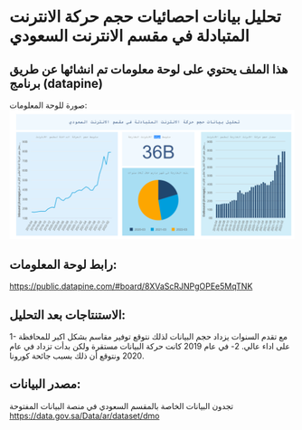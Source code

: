
# تحليل بيانات احصائيات حجم حركة الانترنت المتبادلة في مقسم الانترنت السعودي 

## هذا الملف يحتوي على لوحة معلومات تم انشائها عن طريق برنامج (datapine) 

صورة للوحة المعلومات:
![image](https://github.com/Nourafk/Dashboard/blob/main/dashboard.png)

## رابط لوحة المعلومات:
https://public.datapine.com/#board/8XVaScRJNPgOPEe5MqTNK

## الاستنتاجات بعد التحليل:
1- مع تقدم السنوات يزداد حجم البيانات لذلك نتوقع توفير مقاسم بشكل اكبر للمحافظة على اداء عالي.
2- في عام 2019 كانت حركة البيانات مستقرة ولكن بدأت تزداد في عام 2020 ونتوقع أن ذلك بسبب جائحة كورونا.

## مصدر البيانات:
تجدون البيانات الخاصة بالمقسم السعودي في منصة البيانات المفتوحة
https://data.gov.sa/Data/ar/dataset/dmo
